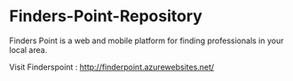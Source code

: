 # Finders-Point-Repository
Finders Point is a web and mobile platform for finding professionals in your local area.

Visit Finderspoint : http://finderpoint.azurewebsites.net/ 
